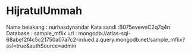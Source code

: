 # HijratulUmmah
Nama belakang : nurhasdynandar
Kata sandi :B075evewsC2q7q4n
Database : sample_mflix
url : mongodb://atlas-sql-68abef2f4c5c21750a07a7c2-irdued.a.query.mongodb.net/sample_mflix?ssl=true&authSource=admin